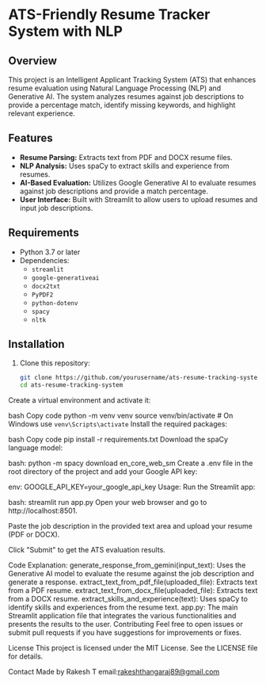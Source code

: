 # ATS-Friendly Resume Tracker System with NLP

## Overview

This project is an Intelligent Applicant Tracking System (ATS) that enhances resume evaluation using Natural Language Processing (NLP) and Generative AI. The system analyzes resumes against job descriptions to provide a percentage match, identify missing keywords, and highlight relevant experience.

## Features

- **Resume Parsing:** Extracts text from PDF and DOCX resume files.
- **NLP Analysis:** Uses spaCy to extract skills and experience from resumes.
- **AI-Based Evaluation:** Utilizes Google Generative AI to evaluate resumes against job descriptions and provide a match percentage.
- **User Interface:** Built with Streamlit to allow users to upload resumes and input job descriptions.

## Requirements

- Python 3.7 or later
- Dependencies:
  - `streamlit`
  - `google-generativeai`
  - `docx2txt`
  - `PyPDF2`
  - `python-dotenv`
  - `spacy`
  - `nltk`

## Installation

1. Clone this repository:
   ```bash
   git clone https://github.com/yourusername/ats-resume-tracking-system.git
   cd ats-resume-tracking-system
Create a virtual environment and activate it:

bash
Copy code
python -m venv venv
source venv/bin/activate  # On Windows use `venv\Scripts\activate`
Install the required packages:

bash
Copy code
pip install -r requirements.txt
Download the spaCy language model:

bash:
python -m spacy download en_core_web_sm
Create a .env file in the root directory of the project and add your Google API key:

env:
GOOGLE_API_KEY=your_google_api_key
Usage:
Run the Streamlit app:

bash:
streamlit run app.py
Open your web browser and go to http://localhost:8501.

Paste the job description in the provided text area and upload your resume (PDF or DOCX).

Click "Submit" to get the ATS evaluation results.

Code Explanation:
generate_response_from_gemini(input_text): Uses the Generative AI model to evaluate the resume against the job description and generate a response.
extract_text_from_pdf_file(uploaded_file): Extracts text from a PDF resume.
extract_text_from_docx_file(uploaded_file): Extracts text from a DOCX resume.
extract_skills_and_experience(text): Uses spaCy to identify skills and experiences from the resume text.
app.py: The main Streamlit application file that integrates the various functionalities and presents the results to the user.
Contributing
Feel free to open issues or submit pull requests if you have suggestions for improvements or fixes.

License
This project is licensed under the MIT License. See the LICENSE file for details.

Contact
Made by Rakesh T
email:rakeshthangaraj89@gmail.com
